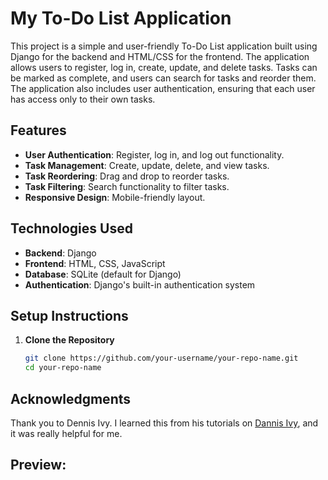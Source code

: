 # My To-Do List Application

This project is a simple and user-friendly To-Do List application built using Django for the backend and HTML/CSS for the frontend. The application allows users to register, log in, create, update, and delete tasks. Tasks can be marked as complete, and users can search for tasks and reorder them. The application also includes user authentication, ensuring that each user has access only to their own tasks.

## Features

- **User Authentication**: Register, log in, and log out functionality.
- **Task Management**: Create, update, delete, and view tasks.
- **Task Reordering**: Drag and drop to reorder tasks.
- **Task Filtering**: Search functionality to filter tasks.
- **Responsive Design**: Mobile-friendly layout.

## Technologies Used

- **Backend**: Django
- **Frontend**: HTML, CSS, JavaScript
- **Database**: SQLite (default for Django)
- **Authentication**: Django's built-in authentication system

## Setup Instructions

1. **Clone the Repository**
   ```bash
   git clone https://github.com/your-username/your-repo-name.git
   cd your-repo-name

## Acknowledgments
Thank you to Dennis Ivy. I learned this from his tutorials on [Dannis Ivy](https://www.youtube.com/@DennisIvy), and it was really helpful for me.

## Preview:


